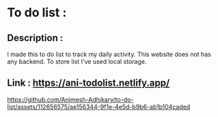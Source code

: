 # To do list :

## Description :
I made this to do list to track my daily activity. This website does not has any backend.
To store list I've used local storage.

## Link : https://ani-todolist.netlify.app/


https://github.com/Animesh-Adhikary/to-do-list/assets/112656575/ae156344-9f1e-4e5d-b9b6-ab1b104caded

